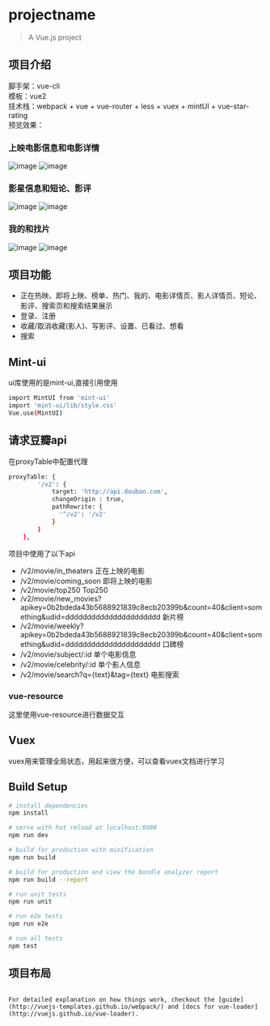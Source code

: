 # projectname

> A Vue.js project

## 项目介绍

脚手架：vue-cli</br>
模板：vue2</br>
技术栈：webpack + vue + vue-router + less + vuex + mintUI + vue-star-rating</br>
预览效果：</br>
### 上映电影信息和电影详情
![image](https://github.com/Anni4031/FilmApp/blob/master/gif/Received.gif)
![image](https://github.com/Anni4031/FilmApp/blob/master/gif/movieMsg.gif)
### 影星信息和短论、影评
![image](https://github.com/Anni4031/FilmApp/blob/master/gif/starMsg.gif)
![image](https://github.com/Anni4031/FilmApp/blob/master/gif/comment.gif)
### 我的和找片
![image](https://github.com/Anni4031/FilmApp/blob/master/gif/my.gif)
![image](https://github.com/Anni4031/FilmApp/blob/master/gif/eye.gif)


## 项目功能

- 正在热映、即将上映、榜单、热门、我的、电影详情页、影人详情页、短论、影评、搜索页和搜索结果展示
- 登录、注册
- 收藏/取消收藏(影人)、写影评、设置、已看过、想看
- 搜索

## Mint-ui

ui库使用的是mint-ui,直接引用使用
``` bash
import MintUI from 'mint-ui'
import 'mint-ui/lib/style.css'
Vue.use(MintUI)
```
## 请求豆瓣api

在proxyTable中配置代理
``` bash
proxyTable: {
        '/v2': {
            target: 'http://api.douban.com',
            changeOrigin : true,
            pathRewrite: {
              '^/v2': '/v2'
            }
        }
    },
```
项目中使用了以下api
- /v2/movie/in_theaters 正在上映的电影
- /v2/movie/coming_soon 即将上映的电影
- /v2/movie/top250 Top250
- /v2/movie/new_movies?apikey=0b2bdeda43b5688921839c8ecb20399b&count=40&client=something&udid=dddddddddddddddddddddd 新片榜
- /v2/movie/weekly?apikey=0b2bdeda43b5688921839c8ecb20399b&count=40&client=something&udid=dddddddddddddddddddddd 口碑榜
- /v2/movie/subject/:id  单个电影信息
- /v2/movie/celebrity/:id  单个影人信息
- /v2/movie/search?q={text}&tag={text} 电影搜索

### vue-resource

这里使用vue-resource进行数据交互

## Vuex

vuex用来管理全局状态，用起来很方便，可以查看vuex文档进行学习

## Build Setup

``` bash
# install dependencies
npm install

# serve with hot reload at localhost:8080
npm run dev

# build for production with minification
npm run build

# build for production and view the bundle analyzer report
npm run build --report

# run unit tests
npm run unit

# run e2e tests
npm run e2e

# run all tests
npm test
```
## 项目布局
```

For detailed explanation on how things work, checkout the [guide](http://vuejs-templates.github.io/webpack/) and [docs for vue-loader](http://vuejs.github.io/vue-loader).

